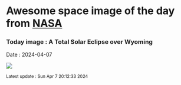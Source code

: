 
# Awesome space image of the day from [NASA](https://api.nasa.gov/)

### Today image : A Total Solar Eclipse over Wyoming
Date : 2024-04-07

![](https://apod.nasa.gov/apod/image/2404/EclipseWyoming_Cooper_960.jpg)

<small>Latest update : Sun Apr  7 20:12:33 2024</small>
        